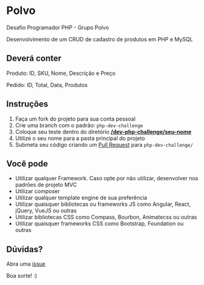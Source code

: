# Polvo

Desafio Programador PHP - Grupo Polvo

Desenvolvimento de um CRUD de cadastro de produtos em PHP e MySQL

## Deverá conter
Produto: ID, SKU, Nome, Descrição e Preço

Pedido: ID, Total, Data, Produtos

## Instruções

1. Faça um fork do projeto para sua conta pessoal
2. Crie uma branch com o padrão: `php-dev-challenge`
3. Coloque seu teste dentro do diretório **[/dev-php-challenge/seu-nome](https://github.com/aline-matos/polvo/tree/php-dev-challenge)** 
4. Utilize o seu nome para a pasta principal do projeto
5. Submeta seu código criando um [Pull Request](https://github.com/aline-matos/polvo/compare/master...php-dev-challenge) para `php-dev-challenge/`

## Você pode

- Utilizar qualquer Framework. Caso opte por não utilizar, desenvolver nos padrões de projeto MVC
- Utilizar composer
- Utilizar qualquer template engine de sua preferência
- Utilizar quaisquer bibliotecas ou frameworks JS como Angular, React, jQuery, VueJS ou outras
- Utilizar bibliotecas CSS como Compass, Bourbon, Animatecss ou outras
- Utilizar quaisquer frameworks CSS como Bootstrap, Foundation ou outras

## Dúvidas?

Abra uma [issue](https://github.com/aline-matos/polvo/issues/new)

Boa sorte! :)
